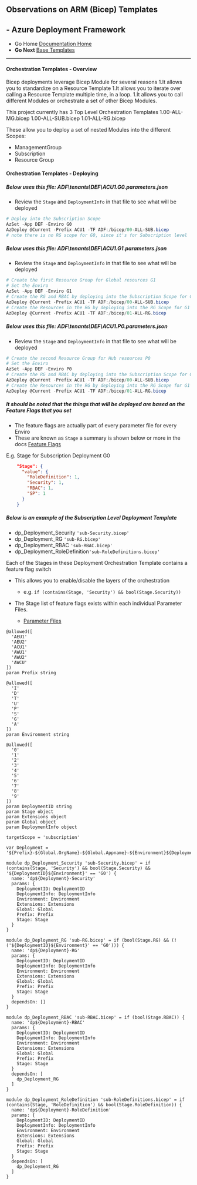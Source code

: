 ## Observations on ARM (Bicep) Templates 

## - Azure Deployment Framework ## 
- Go Home [Documentation Home](./index.md)
- **Go Next** [Base Templates](./Base_Templates.md)

* * *

####  Orchestration Templates - Overview

Bicep deployments leverage Bicep Module for several reasons
1.It allows you to standardize on a Resource Template
1.It allows you to iterate over calling a Resource Template multiple time, in a loop.
1.It allows you to call different Modules or orchestrate a set of other Bicep Modules.

This project currently has 3 Top Level Orchestration Templates
1.00-ALL-MG.bicep
1.00-ALL-SUB.bicep
1.01-ALL-RG.bicep

These allow you to deploy a set of nested Modules into the different Scopes:
- ManagementGroup
- Subscription
- Resource Group

####  Orchestration Templates - Deploying
##### Below uses this file: ADF\tenants\DEF\ACU1.G0.parameters.json
- Review the `Stage` and `DeploymentInfo` in that file to see what will be deployed

```powershell
# Deploy into the Subscription Scope
AzSet -App DEF -Enviro G0
AzDeploy @Current -Prefix ACU1 -TF ADF:/bicep/00-ALL-SUB.bicep
# note there is no RG scope for G0, since it's for Subscription level
```

##### Below uses this file: ADF\tenants\DEF\ACU1.G1.parameters.json
- Review the `Stage` and `DeploymentInfo` in that file to see what will be deployed

```powershell
# Create the first Resource Group for Global resources G1
# Set the Enviro
AzSet -App DEF -Enviro G1
# Create the RG and RBAC by deploying into the Subscription Scope for G1
AzDeploy @Current -Prefix ACU1 -TF ADF:/bicep/00-ALL-SUB.bicep
# Create the Resources in the RG by deploying into the RG Scope for G1
AzDeploy @Current -Prefix ACU1 -TF ADF:/bicep/01-ALL-RG.bicep
```

##### Below uses this file: ADF\tenants\DEF\ACU1.P0.parameters.json
- Review the `Stage` and `DeploymentInfo` in that file to see what will be deployed

```powershell
# Create the second Resource Group for Hub resources P0
# Set the Enviro
AzSet -App DEF -Enviro P0
# Create the RG and RBAC by deploying into the Subscription Scope for G1
AzDeploy @Current -Prefix ACU1 -TF ADF:/bicep/00-ALL-SUB.bicep
# Create the Resources in the RG by deploying into the RG Scope for G1
AzDeploy @Current -Prefix ACU1 -TF ADF:/bicep/01-ALL-RG.bicep

```

##### It should be noted that the things that will be deployed are based on the Feature Flags that you set
- The feature flags are actually part of every parameter file for every Enviro
- These are known as `Stage` a summary is shown below or more in the docs [Feature Flags](./Feature_Flags.md)

E.g. Stage for Subscription Deployment G0
```json
    "Stage": {
      "value": {
        "RoleDefinition": 1,
        "Security": 1,
        "RBAC": 1,
        "SP": 1
      }
    }
```

##### Below is an example of the Subscription Level Deployment Template
- dp_Deployment_Security `'sub-Security.bicep'`
- dp_Deployment_RG `'sub-RG.bicep'`
- dp_Deployment_RBAC `'sub-RBAC.bicep'`
- dp_Deployment_RoleDefinition`'sub-RoleDefinitions.bicep'`

Each of the Stages in these Deployment Orchestration Template contains a feature flag switch
- This allows you to enable/disable the layers of the orchestration 
    - e.g. `if (contains(Stage, 'Security') && bool(Stage.Security))`

- The Stage list of feature flags exists within each individual Parameter Files.
    - [Parameter Files](./Parameter_Files.md)

```Bicep
@allowed([
  'AEU1'
  'AEU2'
  'ACU1'
  'AWU1'
  'AWU2'
  'AWCU'
])
param Prefix string

@allowed([
  'I'
  'D'
  'T'
  'U'
  'P'
  'S'
  'G'
  'A'
])
param Environment string

@allowed([
  '0'
  '1'
  '2'
  '3'
  '4'
  '5'
  '6'
  '7'
  '8'
  '9'
])
param DeploymentID string
param Stage object
param Extensions object
param Global object
param DeploymentInfo object

targetScope = 'subscription'

var Deployment = '${Prefix}-${Global.OrgName}-${Global.Appname}-${Environment}${DeploymentID}'

module dp_Deployment_Security 'sub-Security.bicep' = if (contains(Stage, 'Security') && bool(Stage.Security) && '${DeploymentID}${Environment}' == 'G0') {
  name: 'dp${Deployment}-Security'
  params: {
    DeploymentID: DeploymentID
    DeploymentInfo: DeploymentInfo
    Environment: Environment
    Extensions: Extensions
    Global: Global
    Prefix: Prefix
    Stage: Stage
  }
}

module dp_Deployment_RG 'sub-RG.bicep' = if (bool(Stage.RG) && (!('${DeploymentID}${Environment}' == 'G0'))) {
  name: 'dp${Deployment}-RG'
  params: {
    DeploymentID: DeploymentID
    DeploymentInfo: DeploymentInfo
    Environment: Environment
    Extensions: Extensions
    Global: Global
    Prefix: Prefix
    Stage: Stage
  }
  dependsOn: []
}

module dp_Deployment_RBAC 'sub-RBAC.bicep' = if (bool(Stage.RBAC)) {
  name: 'dp${Deployment}-RBAC'
  params: {
    DeploymentID: DeploymentID
    DeploymentInfo: DeploymentInfo
    Environment: Environment
    Extensions: Extensions
    Global: Global
    Prefix: Prefix
    Stage: Stage
  }
  dependsOn: [
    dp_Deployment_RG
  ]
}

module dp_Deployment_RoleDefinition 'sub-RoleDefinitions.bicep' = if (contains(Stage, 'RoleDefinition') && bool(Stage.RoleDefinition)) {
  name: 'dp${Deployment}-RoleDefinition'
  params: {
    DeploymentID: DeploymentID
    DeploymentInfo: DeploymentInfo
    Environment: Environment
    Extensions: Extensions
    Global: Global
    Prefix: Prefix
    Stage: Stage
  }
  dependsOn: [
    dp_Deployment_RG
  ]
}
```
